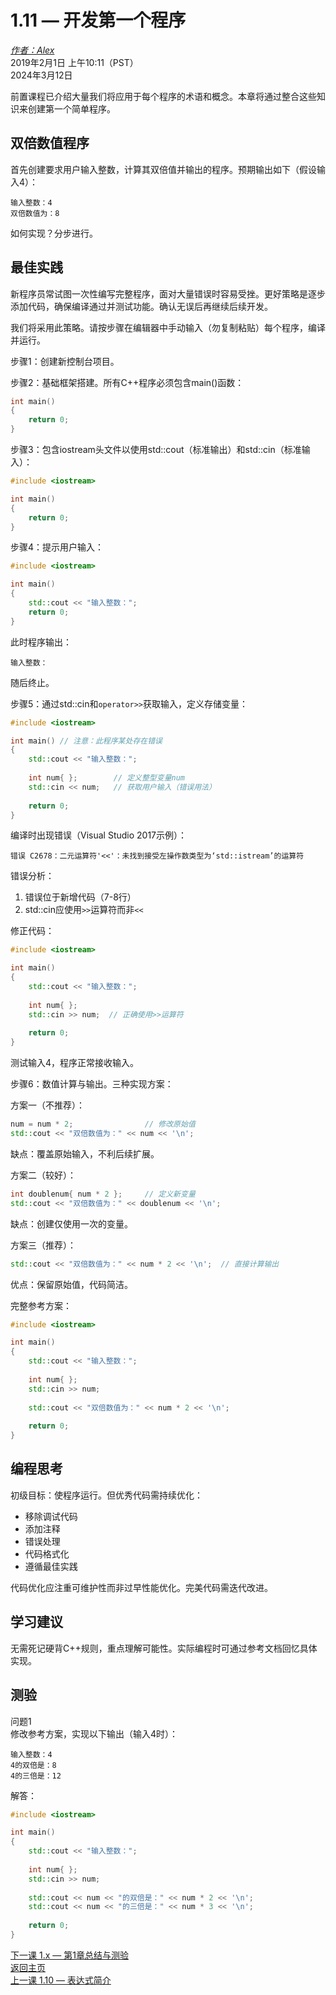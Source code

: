 1.11 — 开发第一个程序  
=====================================  

[*作者：Alex*](https://www.learncpp.com/author/Alex/ "查看 Alex 的所有文章")  
2019年2月1日 上午10:11（PST）  
2024年3月12日  

前置课程已介绍大量我们将应用于每个程序的术语和概念。本章将通过整合这些知识来创建第一个简单程序。  

双倍数值程序  
----------------  

首先创建要求用户输入整数，计算其双倍值并输出的程序。预期输出如下（假设输入4）：  

```
输入整数：4  
双倍数值为：8  
```  

如何实现？分步进行。  

最佳实践  
----------------  

新程序员常试图一次性编写完整程序，面对大量错误时容易受挫。更好策略是逐步添加代码，确保编译通过并测试功能。确认无误后再继续后续开发。  

我们将采用此策略。请按步骤在编辑器中手动输入（勿复制粘贴）每个程序，编译并运行。  

步骤1：创建新控制台项目。  

步骤2：基础框架搭建。所有C++程序必须包含main()函数：  

```cpp
int main()
{
	return 0;
}
```  

步骤3：包含iostream头文件以使用std::cout（标准输出）和std::cin（标准输入）：  

```cpp
#include <iostream>

int main()
{
	return 0;
}
```  

步骤4：提示用户输入：  

```cpp
#include <iostream>

int main()
{
	std::cout << "输入整数：";
	return 0;
}
```  

此时程序输出：  

```
输入整数：
```  

随后终止。  

步骤5：通过std::cin和`operator>>`获取输入，定义存储变量：  

```cpp
#include <iostream>

int main() // 注意：此程序某处存在错误
{
	std::cout << "输入整数：";
	
	int num{ };        // 定义整型变量num
	std::cin << num;   // 获取用户输入（错误用法）
	
	return 0;
}
```  

编译时出现错误（Visual Studio 2017示例）：  

```
错误 C2678：二元运算符'<<'：未找到接受左操作数类型为‘std::istream’的运算符
```  

错误分析：  
1. 错误位于新增代码（7-8行）  
2. std::cin应使用`>>`运算符而非`<<`  

修正代码：  

```cpp
#include <iostream>

int main()
{
	std::cout << "输入整数：";
	
	int num{ };
	std::cin >> num;  // 正确使用>>运算符
	
	return 0;
}
```  

测试输入4，程序正常接收输入。  

步骤6：数值计算与输出。三种实现方案：  

方案一（不推荐）：  

```cpp
num = num * 2;                // 修改原始值
std::cout << "双倍数值为：" << num << '\n';
```  
缺点：覆盖原始输入，不利后续扩展。  

方案二（较好）：  

```cpp
int doublenum{ num * 2 };     // 定义新变量
std::cout << "双倍数值为：" << doublenum << '\n';
```  
缺点：创建仅使用一次的变量。  

方案三（推荐）：  

```cpp
std::cout << "双倍数值为：" << num * 2 << '\n';  // 直接计算输出
```  
优点：保留原始值，代码简洁。  

完整参考方案：  

```cpp
#include <iostream>

int main()
{
	std::cout << "输入整数：";
	
	int num{ };
	std::cin >> num;
	
	std::cout << "双倍数值为：" << num * 2 << '\n';
	
	return 0;
}
```  

编程思考  
----------------  

初级目标：使程序运行。但优秀代码需持续优化：  
- 移除调试代码  
- 添加注释  
- 错误处理  
- 代码格式化  
- 遵循最佳实践  

代码优化应注重可维护性而非过早性能优化。完美代码需迭代改进。  

学习建议  
----------------  

无需死记硬背C++规则，重点理解可能性。实际编程时可通过参考文档回忆具体实现。  

测验  
----------------  

问题1  
修改参考方案，实现以下输出（输入4时）：  

```
输入整数：4  
4的双倍是：8  
4的三倍是：12  
```  

解答：  

```cpp
#include <iostream>

int main()
{
	std::cout << "输入整数：";
	
	int num{ };
	std::cin >> num;
	
	std::cout << num << "的双倍是：" << num * 2 << '\n';
	std::cout << num << "的三倍是：" << num * 3 << '\n';
	
	return 0;
}
```  

[下一课 1.x — 第1章总结与测验](Chapter-1/lesson1.x-chapter-1-summary-and-quiz.md)  
[返回主页](/)  
[上一课 1.10 — 表达式简介](Chapter-1/lesson1.10-introduction-to-expressions.md)